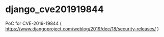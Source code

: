 # django_cve201919844
PoC for CVE-2019-19844 ( https://www.djangoproject.com/weblog/2019/dec/18/security-releases/ )
